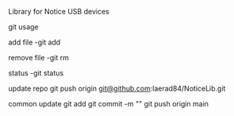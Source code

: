 Library for Notice USB devices



git usage

add file
-git add <filename>

remove file
-git rm <filename>

status
-git status

update repo
git push origin git@github.com:laerad84/NoticeLib.git

common update
git add <edited filename>
git commit -m ""
git push origin main